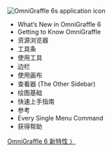 ![OmniGraffle 6s application icon](https://raw.github.com/developerworks/omnigraffile-6-manual/master/assets/images/og6_icon.png)

-   What’s New in OmniGraffle 6
-   Getting to Know OmniGraffle
-   资源浏览器
-   工具条
-   使用工具
-   边栏
-   使用画布
-   查看器 (The Other Sidebar)
-   绘图基础
-   快速上手指南
-   参考
-   Every Single Menu Command
-   获得帮助

[OmniGraffle 6 新特性 〉](index02_whatsnew.html)
